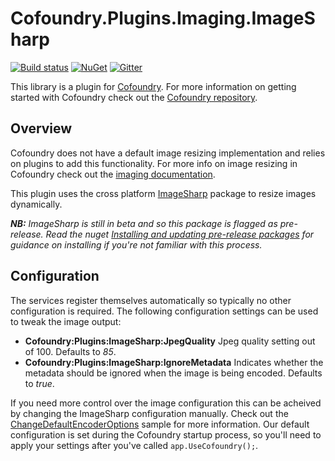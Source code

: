 # Cofoundry.Plugins.Imaging.ImageSharp

[![Build status](https://ci.appveyor.com/api/projects/status/neoc6yy7ed64td14?svg=true)](https://ci.appveyor.com/project/Cofoundry/cofoundry-plugins-imaging-imagesharp)
[![NuGet](https://img.shields.io/nuget/v/Cofoundry.Plugins.Imaging.ImageSharp.svg)](https://www.nuget.org/packages/Cofoundry.Plugins.Imaging.ImageSharp/)
[![Gitter](https://img.shields.io/gitter/room/cofoundry-cms/cofoundry.svg)](https://gitter.im/cofoundry-cms/cofoundry)


This library is a plugin for [Cofoundry](https://www.cofoundry.org). For more information on getting started with Cofoundry check out the [Cofoundry repository](https://github.com/cofoundry-cms/cofoundry).

## Overview

Cofoundry does not have a default image resizing implementation and relies on plugins to add this functionality. For more info on image resizing in Cofoundry check out the [imaging documentation](https://github.com/cofoundry-cms/cofoundry/wiki/Images). 

This plugin uses the cross platform [ImageSharp](https://github.com/JimBobSquarePants/ImageSharp) package to resize images dynamically. 

***NB:** ImageSharp is still in beta and so this package is flagged as pre-release. Read the nuget [Installing and updating pre-release packages](https://docs.microsoft.com/en-us/nuget/create-packages/prerelease-packages#installing-and-updating-pre-release-packages) for guidance on installing if you're not familiar with this process.*

## Configuration

The services register themselves automatically so typically no other configuration is required. The following configuration settings can be used to tweak the image output:

- **Cofoundry:Plugins:ImageSharp:JpegQuality** Jpeg quality setting out of 100. Defaults to *85*.
- **Cofoundry:Plugins:ImageSharp:IgnoreMetadata** Indicates whether the metadata should be ignored when the image is being encoded. Defaults to *true*.

If you need more control over the image configuration this can be acheived by changing the ImageSharp configuration manually. Check out the  [ChangeDefaultEncoderOptions](https://github.com/SixLabors/ImageSharp/tree/master/samples/ChangeDefaultEncoderOptions) sample for more information. Our default configuration is set during the Cofoundry startup process, so you'll need to apply your settings after you've called `app.UseCofoundry();`.